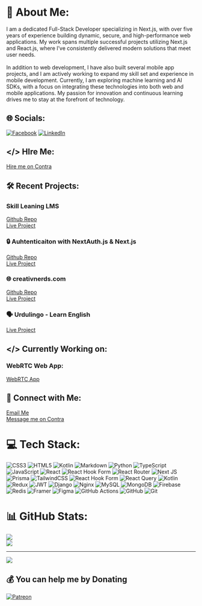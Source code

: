 # 💫 About Me:
I am a dedicated Full-Stack Developer specializing in Next.js, with over five years of experience building dynamic, secure, and high-performance web applications. My work spans multiple successful projects utilizing Next.js and React.js, where I’ve consistently delivered modern solutions that meet user needs.<br><br>In addition to web development, I have also built several mobile app projects, and I am actively working to expand my skill set and experience in mobile development. Currently, I am exploring machine learning and AI SDKs, with a focus on integrating these technologies into both web and mobile applications. My passion for innovation and continuous learning drives me to stay at the forefront of technology.

## 🌐 Socials:
[![Facebook](https://img.shields.io/badge/Facebook-%231877F2.svg?logo=Facebook&logoColor=white)](https://facebook.com/https://www.facebook.com/creativnerdz) [![LinkedIn](https://img.shields.io/badge/LinkedIn-%230077B5.svg?logo=linkedin&logoColor=white)](https://linkedin.com/in/https://www.linkedin.com/in/daniyalafaqi/) 

## </> HIre Me:
[Hire me on Contra](https://contra.com/daniyalafaqi)

## 🛠️ Recent Projects:
### Skill Leaning LMS 
[Github Repo](https://github.com/dice1546/skill-learning-lms)<br/>
[Live Project](https://learn.creativnerds.com/)
### 🔒 Auhtenticaiton with NextAuth.js & Next.js
[Github Repo](https://github.com/dice1546/next-autth-system.git)<br/>
[Live Project](https://nextauth.creativnerds.com/)
### 🌐 creativnerds.com
[Github Repo](https://creativnerds.com/)<br/>
[Live Project](https://creativnerds.com)
### 🗣 Urdulingo - Learn English
[Live Project](https://urdulingo.creativnerds.com/)

## </> Currently Working on:
### WebRTC Web App:
[WebRTC App](https://github.com/dice1546/webrtc-web-app)

## 💬 Connect with Me:
[Email Me](mailto:manage@c.creativnerds.com)<br/>
[Message me on Contra](https://contra.com/daniyalafaqi)



# 💻 Tech Stack:
![CSS3](https://img.shields.io/badge/css3-%231572B6.svg?style=for-the-badge&logo=css3&logoColor=white) ![HTML5](https://img.shields.io/badge/html5-%23E34F26.svg?style=for-the-badge&logo=html5&logoColor=white) ![Kotlin](https://img.shields.io/badge/kotlin-%237F52FF.svg?style=for-the-badge&logo=kotlin&logoColor=white) ![Markdown](https://img.shields.io/badge/markdown-%23000000.svg?style=for-the-badge&logo=markdown&logoColor=white) ![Python](https://img.shields.io/badge/python-3670A0?style=for-the-badge&logo=python&logoColor=ffdd54) ![TypeScript](https://img.shields.io/badge/typescript-%23007ACC.svg?style=for-the-badge&logo=typescript&logoColor=white) ![JavaScript](https://img.shields.io/badge/javascript-%23323330.svg?style=for-the-badge&logo=javascript&logoColor=%23F7DF1E) ![React](https://img.shields.io/badge/react-%2320232a.svg?style=for-the-badge&logo=react&logoColor=%2361DAFB) ![React Hook Form](https://img.shields.io/badge/React%20Hook%20Form-%23EC5990.svg?style=for-the-badge&logo=reacthookform&logoColor=white) ![React Router](https://img.shields.io/badge/React_Router-CA4245?style=for-the-badge&logo=react-router&logoColor=white) ![Next JS](https://img.shields.io/badge/Next-black?style=for-the-badge&logo=next.js&logoColor=white) ![Prisma](https://img.shields.io/badge/Prisma-3982CE?style=for-the-badge&logo=Prisma&logoColor=white) ![TailwindCSS](https://img.shields.io/badge/tailwindcss-%2338B2AC.svg?style=for-the-badge&logo=tailwind-css&logoColor=white) ![React Hook Form](https://img.shields.io/badge/React%20Hook%20Form-%23EC5990.svg?style=for-the-badge&logo=reacthookform&logoColor=white) ![React Query](https://img.shields.io/badge/-React%20Query-FF4154?style=for-the-badge&logo=react%20query&logoColor=white) ![Kotlin](https://img.shields.io/badge/kotlin-%237F52FF.svg?style=for-the-badge&logo=kotlin&logoColor=white) ![Redux](https://img.shields.io/badge/redux-%23593d88.svg?style=for-the-badge&logo=redux&logoColor=white) ![JWT](https://img.shields.io/badge/JWT-black?style=for-the-badge&logo=JSON%20web%20tokens) ![Django](https://img.shields.io/badge/django-%23092E20.svg?style=for-the-badge&logo=django&logoColor=white) ![Nginx](https://img.shields.io/badge/nginx-%23009639.svg?style=for-the-badge&logo=nginx&logoColor=white) ![MySQL](https://img.shields.io/badge/mysql-4479A1.svg?style=for-the-badge&logo=mysql&logoColor=white) ![MongoDB](https://img.shields.io/badge/MongoDB-%234ea94b.svg?style=for-the-badge&logo=mongodb&logoColor=white) ![Firebase](https://img.shields.io/badge/firebase-a08021?style=for-the-badge&logo=firebase&logoColor=ffcd34) ![Redis](https://img.shields.io/badge/redis-%23DD0031.svg?style=for-the-badge&logo=redis&logoColor=white) ![Framer](https://img.shields.io/badge/Framer-black?style=for-the-badge&logo=framer&logoColor=blue) ![Figma](https://img.shields.io/badge/figma-%23F24E1E.svg?style=for-the-badge&logo=figma&logoColor=white) ![GitHub Actions](https://img.shields.io/badge/github%20actions-%232671E5.svg?style=for-the-badge&logo=githubactions&logoColor=white) ![GitHub](https://img.shields.io/badge/github-%23121011.svg?style=for-the-badge&logo=github&logoColor=white) ![Git](https://img.shields.io/badge/git-%23F05033.svg?style=for-the-badge&logo=git&logoColor=white)

# 📊 GitHub Stats:
![](https://github-readme-streak-stats.herokuapp.com/?user=dice1546&theme=dark&hide_border=false)<br/>
![](https://github-readme-stats.vercel.app/api/top-langs/?username=dice1546&theme=dark&hide_border=false&include_all_commits=false&count_private=true&layout=compact)

---
[![](https://visitcount.itsvg.in/api?id=dice1546&icon=0&color=0)](https://visitcount.itsvg.in)

  ## 💰 You can help me by Donating
  [![Patreon](https://img.shields.io/badge/Patreon-F96854?style=for-the-badge&logo=patreon&logoColor=white)](https://patreon.com/https://wise.com/pay/me/daniyala149) 

  
<!-- Proudly created with GPRM ( https://gprm.itsvg.in ) -->
